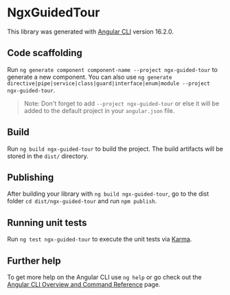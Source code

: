 # NgxGuidedTour

This library was generated with [Angular CLI](https://github.com/angular/angular-cli) version 16.2.0.

## Code scaffolding

Run `ng generate component component-name --project ngx-guided-tour` to generate a new component. You can also use `ng generate directive|pipe|service|class|guard|interface|enum|module --project ngx-guided-tour`.
> Note: Don't forget to add `--project ngx-guided-tour` or else it will be added to the default project in your `angular.json` file. 

## Build

Run `ng build ngx-guided-tour` to build the project. The build artifacts will be stored in the `dist/` directory.

## Publishing

After building your library with `ng build ngx-guided-tour`, go to the dist folder `cd dist/ngx-guided-tour` and run `npm publish`.

## Running unit tests

Run `ng test ngx-guided-tour` to execute the unit tests via [Karma](https://karma-runner.github.io).

## Further help

To get more help on the Angular CLI use `ng help` or go check out the [Angular CLI Overview and Command Reference](https://angular.io/cli) page.
